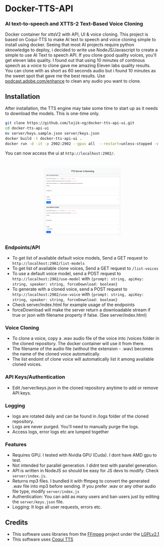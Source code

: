 # Docker-TTS-API

### AI text-to-speech and XTTS-2 Text-Based Voice Cloning

Docker container for xttsV2 with API, UI & voice cloning.
This project is based on Coqui-TTS to make AI text to speech and voice cloning simple to install using docker.
Seeing that most AI projects require python sknowledge to deploy, i decided to write use NodeJS/Javascript to create a simple to use AI Text to speech API. If you clone good quality voices, you'll get eleven labs quality. I found out that using 10 minutes of continous speech as a voice to clone gave me amazing Eleven labs quality results. You can clone with as short as 60 seconds audio but i found 10 minutes as the sweet spot that gave me the best results. Use [podcast.adobe.com/enhance](https://podcast.adobe.com/enhance) to clean any audio you want to clone.

## Installation

After installation, the TTS engine may take some time to start up as it needs to download the models. This is one-time only.

```sh
git clone https://github.com/lojik-ng/docker-tts-api-ui.git
cd docker-tts-api-ui
mv server/keys.sample.json server/keys.json
docker build -t docker-tts-api-ui .
docker run -d -it -p 2902:2902 --gpus all  --restart=unless-stopped -v .:/shared -v ./models:/root/.local/share/tts --name docker-tts-api-ui docker-tts-api-ui
```

You can now access the ui at `http://localhost:2902/`.

<h1 align="center">    
  <img src="screenshot.png" width="50%"></a>  
</h1>

### Endpoints/API

- To get list of available default voice models, Send a GET request to `http://localhost:2902/list-models`
- To get list of available clone voices, Send a GET request to `/list-voices`
- To use a default voice model, send a POST request to `http://localhost:2902/use-model` with `{prompt: string, apiKey: string, speaker: string, forceDownload: boolean}`
- To generate with a cloned voice, send a POST request to `http://localhost:2902/use-voice` with `{prompt: string, apiKey: string, speaker: string, forceDownload: boolean}`
- Check server/index.html for example usage of the endpoints
- forceDownload will make the server return a downloadable stream if true or json with filename property if false. (See server/index.html)

### Voice Cloning

- To clone a voice, copy a .wav audio file of the voice into /voices folder in the cloned repository. The docker container will use it from there.
- The filename of the audio file (without the extension - .wav) becomes the name of the cloned voice automatically.
- The list endoint of clone voice will automatically list it among available cloned voices.

### API Keys/Authentication

- Edit /server/keys.json in the cloned repository anytime to add or remove API keys.

### Logging

- logs are rotated daily and can be found in /logs folder of the cloned repository.
- Logs are never purged. You'll need to manually purge the logs.
- Access logs, error logs etc are lumped together

### Features

- Requires GPU. I tested with Nvidia GPU (Cuda). I dont have AMD gpu to test.
- Not intended for parallel generation. I didnt test with parallel generation.
- API is written in NodeJS so should be easy for JS devs to modify. Check `server/index.js`.
- Returns mp3 files. I bundled it with ffmpeg to convert the generated .wav file into mp3 before sending. If you prefer .wav or any other audio file type, modify `server/index.js`
- Authentication: You can add as many users and ban users just by editing the `server/keys.json` file.
- Logging: It logs all user requests, errors etc.

## Credits

- This software uses libraries from the [FFmpeg](http://ffmpeg.org) project under the [LGPLv2.1](http://www.gnu.org/licenses/old-licenses/lgpl-2.1.html)
- This software uses [Coqui TTS](https://github.com/coqui-ai/TTS)
